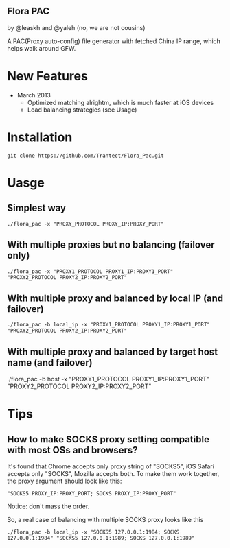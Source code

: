 Flora PAC
---------

by @leaskh and @yaleh (no, we are not cousins)

A PAC(Proxy auto-config) file generator with fetched China IP range, which helps walk around
GFW.

# New Features

* March 2013
  * Optimized matching alrightm, which is much faster at iOS devices
  * Load balancing strategies (see Usage)

# Installation

    git clone https://github.com/Trantect/Flora_Pac.git
	
# Uasge

## Simplest way

    ./flora_pac -x "PROXY_PROTOCOL PROXY_IP:PROXY_PORT"

## With multiple proxies but no balancing (failover only)

    ./flora_pac -x "PROXY1_PROTOCOL PROXY1_IP:PROXY1_PORT" "PROXY2_PROTOCOL PROXY2_IP:PROXY2_PORT"

## With multiple proxy and balanced by local IP (and failover)

    ./flora_pac -b local_ip -x "PROXY1_PROTOCOL PROXY1_IP:PROXY1_PORT" "PROXY2_PROTOCOL PROXY2_IP:PROXY2_PORT"

## With multiple proxy and balanced by target host name (and failover)

./flora_pac -b host -x "PROXY1_PROTOCOL PROXY1_IP:PROXY1_PORT" "PROXY2_PROTOCOL PROXY2_IP:PROXY2_PORT"

# Tips

## How to make SOCKS proxy setting compatible with most OSs and browsers?

It's found that Chrome accepts only proxy string of "SOCKS5", iOS Safari accepts only "SOCKS", Mozilla accepts both. To make them work together, the proxy argument should look like this:

    "SOCKS5 PROXY_IP:PROXY_PORT; SOCKS PROXY_IP:PROXY_PORT"


Notice: don't mass the order.
  
So, a real case of balancing with multiple SOCKS proxy looks like this
  
    ./flora_pac -b local_ip -x "SOCKS5 127.0.0.1:1984; SOCKS 127.0.0.1:1984" "SOCKS5 127.0.0.1:1989; SOCKS 127.0.0.1:1989"


